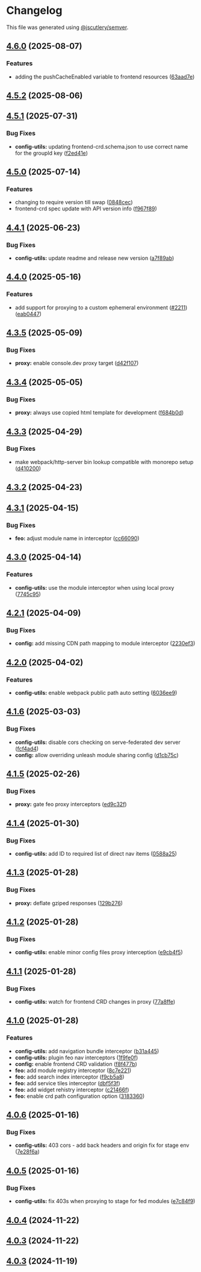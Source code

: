 # Changelog

This file was generated using [@jscutlery/semver](https://github.com/jscutlery/semver).

## [4.6.0](https://github.com/RedHatInsights/frontend-components/compare/@redhat-cloud-services/frontend-components-config-utilities-4.5.2...@redhat-cloud-services/frontend-components-config-utilities-4.6.0) (2025-08-07)


### Features

* adding the pushCacheEnabled variable to frontend resources ([63aad7e](https://github.com/RedHatInsights/frontend-components/commit/63aad7eb8cfc727d28bbdf63e3e88980584d77dc))

## [4.5.2](https://github.com/RedHatInsights/frontend-components/compare/@redhat-cloud-services/frontend-components-config-utilities-4.5.1...@redhat-cloud-services/frontend-components-config-utilities-4.5.2) (2025-08-06)

## [4.5.1](https://github.com/RedHatInsights/frontend-components/compare/@redhat-cloud-services/frontend-components-config-utilities-4.5.0...@redhat-cloud-services/frontend-components-config-utilities-4.5.1) (2025-07-31)


### Bug Fixes

* **config-utils:** updating frontend-crd.schema.json to use correct name for the groupId key ([f2ed41e](https://github.com/RedHatInsights/frontend-components/commit/f2ed41e9d0ed693015851fc03faa3e92a74d03a4))

## [4.5.0](https://github.com/RedHatInsights/frontend-components/compare/@redhat-cloud-services/frontend-components-config-utilities-4.4.1...@redhat-cloud-services/frontend-components-config-utilities-4.5.0) (2025-07-14)


### Features

* changing to require version till swap ([0848cec](https://github.com/RedHatInsights/frontend-components/commit/0848cec225bcf639012532224ed1a3d771d0d91f))
* frontend-crd spec update with API version info ([f967f89](https://github.com/RedHatInsights/frontend-components/commit/f967f89d1cdcdc328cadfdd09c944b20fa6f43fb))

## [4.4.1](https://github.com/RedHatInsights/frontend-components/compare/@redhat-cloud-services/frontend-components-config-utilities-4.4.0...@redhat-cloud-services/frontend-components-config-utilities-4.4.1) (2025-06-23)


### Bug Fixes

* **config-utils:** update readme and release new version ([a7f89ab](https://github.com/RedHatInsights/frontend-components/commit/a7f89ab1140036d7df6c1565008464865fe365de))

## [4.4.0](https://github.com/RedHatInsights/frontend-components/compare/@redhat-cloud-services/frontend-components-config-utilities-4.3.5...@redhat-cloud-services/frontend-components-config-utilities-4.4.0) (2025-05-16)


### Features

* add support for proxying to a custom ephemeral environment ([#2211](https://github.com/RedHatInsights/frontend-components/issues/2211)) ([eab0447](https://github.com/RedHatInsights/frontend-components/commit/eab0447b59c551a84dc5c9b79eca2e957634d87f))

## [4.3.5](https://github.com/RedHatInsights/frontend-components/compare/@redhat-cloud-services/frontend-components-config-utilities-4.3.4...@redhat-cloud-services/frontend-components-config-utilities-4.3.5) (2025-05-09)


### Bug Fixes

* **proxy:** enable console.dev proxy target ([d42f107](https://github.com/RedHatInsights/frontend-components/commit/d42f1072fb8eab47db9386d6e620d729b2af4645))

## [4.3.4](https://github.com/RedHatInsights/frontend-components/compare/@redhat-cloud-services/frontend-components-config-utilities-4.3.3...@redhat-cloud-services/frontend-components-config-utilities-4.3.4) (2025-05-05)


### Bug Fixes

* **proxy:** always use copied html template for development ([f684b0d](https://github.com/RedHatInsights/frontend-components/commit/f684b0d3ebe9e151840d95a02c5b323314f5b8d6))

## [4.3.3](https://github.com/RedHatInsights/frontend-components/compare/@redhat-cloud-services/frontend-components-config-utilities-4.3.2...@redhat-cloud-services/frontend-components-config-utilities-4.3.3) (2025-04-29)


### Bug Fixes

* make webpack/http-server bin lookup compatible with monorepo setup ([d410200](https://github.com/RedHatInsights/frontend-components/commit/d41020060028c10237319e626e00cecc930738bf))

## [4.3.2](https://github.com/RedHatInsights/frontend-components/compare/@redhat-cloud-services/frontend-components-config-utilities-4.3.1...@redhat-cloud-services/frontend-components-config-utilities-4.3.2) (2025-04-23)

## [4.3.1](https://github.com/RedHatInsights/frontend-components/compare/@redhat-cloud-services/frontend-components-config-utilities-4.3.0...@redhat-cloud-services/frontend-components-config-utilities-4.3.1) (2025-04-15)


### Bug Fixes

* **feo:** adjust module name in interceptor ([cc66090](https://github.com/RedHatInsights/frontend-components/commit/cc66090400d52c57ee2956085880855c529de06b))

## [4.3.0](https://github.com/RedHatInsights/frontend-components/compare/@redhat-cloud-services/frontend-components-config-utilities-4.2.1...@redhat-cloud-services/frontend-components-config-utilities-4.3.0) (2025-04-14)


### Features

* **config-utils:** use the module interceptor when using local proxy ([7745c95](https://github.com/RedHatInsights/frontend-components/commit/7745c951d2830cc771d8c90298a27f199cbd3dcb))

## [4.2.1](https://github.com/RedHatInsights/frontend-components/compare/@redhat-cloud-services/frontend-components-config-utilities-4.2.0...@redhat-cloud-services/frontend-components-config-utilities-4.2.1) (2025-04-09)


### Bug Fixes

* **config:** add missing CDN path mapping to module interceptor ([2230ef3](https://github.com/RedHatInsights/frontend-components/commit/2230ef31c15bb1330d27abc2e6832e35cf41fe92))

## [4.2.0](https://github.com/RedHatInsights/frontend-components/compare/@redhat-cloud-services/frontend-components-config-utilities-4.1.6...@redhat-cloud-services/frontend-components-config-utilities-4.2.0) (2025-04-02)


### Features

* **config-utils:** enable webpack public path auto setting ([6036ee9](https://github.com/RedHatInsights/frontend-components/commit/6036ee91ab54883d01d63c9cdd67e9644f776194))

## [4.1.6](https://github.com/RedHatInsights/frontend-components/compare/@redhat-cloud-services/frontend-components-config-utilities-4.1.5...@redhat-cloud-services/frontend-components-config-utilities-4.1.6) (2025-03-03)


### Bug Fixes

* **config-utils:** disable cors checking on serve-federated dev server ([fcf4ad4](https://github.com/RedHatInsights/frontend-components/commit/fcf4ad43e7aad8dcdb5c3ce0a57bf8dbc2b7cf48))
* **config:** allow overriding unleash module sharing config ([d1cb75c](https://github.com/RedHatInsights/frontend-components/commit/d1cb75c20f03886a8f30498af0d2394b94171be3))

## [4.1.5](https://github.com/RedHatInsights/frontend-components/compare/@redhat-cloud-services/frontend-components-config-utilities-4.1.4...@redhat-cloud-services/frontend-components-config-utilities-4.1.5) (2025-02-26)


### Bug Fixes

* **proxy:** gate feo proxy interceptors ([ed9c32f](https://github.com/RedHatInsights/frontend-components/commit/ed9c32fecf326fac4335ca9c7e393ed828a38a89))

## [4.1.4](https://github.com/RedHatInsights/frontend-components/compare/@redhat-cloud-services/frontend-components-config-utilities-4.1.3...@redhat-cloud-services/frontend-components-config-utilities-4.1.4) (2025-01-30)


### Bug Fixes

* **config-utils:** add ID to required list of direct nav items ([0588a25](https://github.com/RedHatInsights/frontend-components/commit/0588a256d5078f0bb9a3297d14b480cd45fa71a6))

## [4.1.3](https://github.com/RedHatInsights/frontend-components/compare/@redhat-cloud-services/frontend-components-config-utilities-4.1.2...@redhat-cloud-services/frontend-components-config-utilities-4.1.3) (2025-01-28)


### Bug Fixes

* **proxy:** deflate gziped responses ([129b276](https://github.com/RedHatInsights/frontend-components/commit/129b276d8f821b1b2efdb515b9466125414679af))

## [4.1.2](https://github.com/RedHatInsights/frontend-components/compare/@redhat-cloud-services/frontend-components-config-utilities-4.1.1...@redhat-cloud-services/frontend-components-config-utilities-4.1.2) (2025-01-28)


### Bug Fixes

* **config-utils:** enable minor config files proxy interception ([e9cb4f5](https://github.com/RedHatInsights/frontend-components/commit/e9cb4f57520b1f0f117b74b4bd60103503e1a0bb))

## [4.1.1](https://github.com/RedHatInsights/frontend-components/compare/@redhat-cloud-services/frontend-components-config-utilities-4.1.0...@redhat-cloud-services/frontend-components-config-utilities-4.1.1) (2025-01-28)


### Bug Fixes

* **config-utils:** watch for frontend CRD changes in proxy ([77a8ffe](https://github.com/RedHatInsights/frontend-components/commit/77a8ffeec9285ad65fbb9de82b54d346365d54ae))

## [4.1.0](https://github.com/RedHatInsights/frontend-components/compare/@redhat-cloud-services/frontend-components-config-utilities-4.0.6...@redhat-cloud-services/frontend-components-config-utilities-4.1.0) (2025-01-28)


### Features

* **config-utils:** add navigation bundle interceptor ([b31a445](https://github.com/RedHatInsights/frontend-components/commit/b31a445249b10ae5b77720b484e6a900579f8886))
* **config-utils:** plugin feo nav interceptors ([1f9fe0f](https://github.com/RedHatInsights/frontend-components/commit/1f9fe0ff5191042c2020ee7bea9488c5b27b3876))
* **config:** enable frontend CRD validation ([f8f477b](https://github.com/RedHatInsights/frontend-components/commit/f8f477b4798cb12ea7750106845d8813408965fe))
* **feo:** add module registry interceptor ([8c7e221](https://github.com/RedHatInsights/frontend-components/commit/8c7e22132015e726d314620545a2f5fd724fa39b))
* **feo:** add search index interceptor ([f9cb5a8](https://github.com/RedHatInsights/frontend-components/commit/f9cb5a831fd63c40f8ddd8111972c946d26e503b))
* **feo:** add service tiles interceptor ([dbf5f3f](https://github.com/RedHatInsights/frontend-components/commit/dbf5f3f11c59b7eb3b77de7a6ffa0e59141d8ed2))
* **feo:** add widget rehistry interceptor ([c21466f](https://github.com/RedHatInsights/frontend-components/commit/c21466f3f497d244c50d6cb4784a1bf3af88701a))
* **feo:** enable crd path configuration option ([3183360](https://github.com/RedHatInsights/frontend-components/commit/3183360c83bcf9226493bd73109eb899de92e92b))

## [4.0.6](https://github.com/RedHatInsights/frontend-components/compare/@redhat-cloud-services/frontend-components-config-utilities-4.0.5...@redhat-cloud-services/frontend-components-config-utilities-4.0.6) (2025-01-16)


### Bug Fixes

* **config-utils:** 403 cors - add back headers and origin fix for stage env ([7e28f6a](https://github.com/RedHatInsights/frontend-components/commit/7e28f6a3856781863876324a8d1b8cc40047c97e))

## [4.0.5](https://github.com/RedHatInsights/frontend-components/compare/@redhat-cloud-services/frontend-components-config-utilities-4.0.4...@redhat-cloud-services/frontend-components-config-utilities-4.0.5) (2025-01-16)


### Bug Fixes

* **config-utils:** fix 403s when proxying to stage for fed modules ([e7c84f9](https://github.com/RedHatInsights/frontend-components/commit/e7c84f923ee3c8bdfff39a0b47070ddf09441514))

## [4.0.4](https://github.com/RedHatInsights/frontend-components/compare/@redhat-cloud-services/frontend-components-config-utilities-4.0.3...@redhat-cloud-services/frontend-components-config-utilities-4.0.4) (2024-11-22)

## [4.0.3](https://github.com/RedHatInsights/frontend-components/compare/@redhat-cloud-services/frontend-components-config-utilities-4.0.2...@redhat-cloud-services/frontend-components-config-utilities-4.0.3) (2024-11-22)

## [4.0.3](https://github.com/RedHatInsights/frontend-components/compare/@redhat-cloud-services/frontend-components-config-utilities-4.0.2...@redhat-cloud-services/frontend-components-config-utilities-4.0.3) (2024-11-19)
